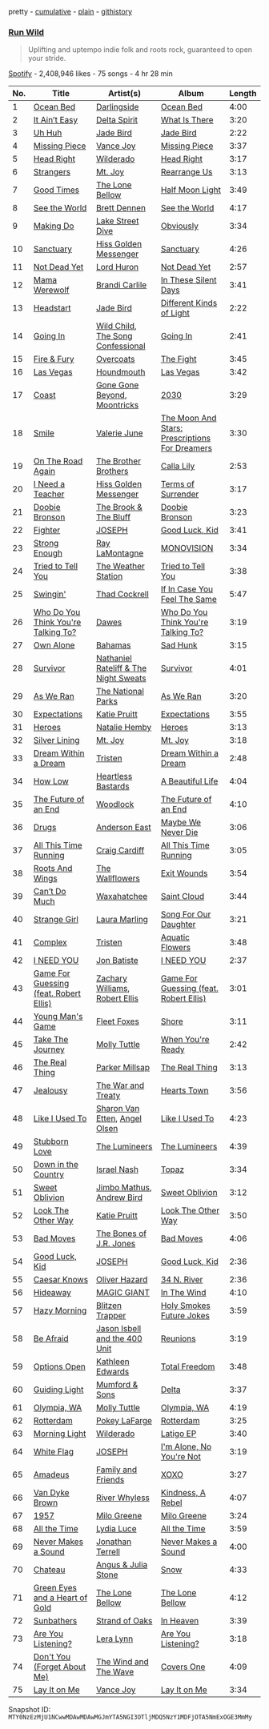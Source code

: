 pretty - [cumulative](/playlists/cumulative/37i9dQZF1DX35oM5SPECmN.md) - [plain](/playlists/plain/37i9dQZF1DX35oM5SPECmN) - [githistory](https://github.githistory.xyz/mackorone/spotify-playlist-archive/blob/main/playlists/plain/37i9dQZF1DX35oM5SPECmN)

### [Run Wild](https://open.spotify.com/playlist/37i9dQZF1DX35oM5SPECmN)

> Uplifting and uptempo indie folk and roots rock, guaranteed to open your stride.

[Spotify](https://open.spotify.com/user/spotify) - 2,408,946 likes - 75 songs - 4 hr 28 min

| No. | Title | Artist(s) | Album | Length |
|---|---|---|---|---|
| 1 | [Ocean Bed](https://open.spotify.com/track/53dyuOtRb9WMz5puNHodZN) | [Darlingside](https://open.spotify.com/artist/3DkhgIw7lIyxekurpXNTrm) | [Ocean Bed](https://open.spotify.com/album/2xCrzpspW5gU2hkMENVexR) | 4:00 |
| 2 | [It Ain’t Easy](https://open.spotify.com/track/2Gq6IrusLyXNxtLojM62l7) | [Delta Spirit](https://open.spotify.com/artist/1xVWSPiw5B0OduIC0DSu3V) | [What Is There](https://open.spotify.com/album/6uzcCtt4iRnlTG8HGRqXHz) | 3:20 |
| 3 | [Uh Huh](https://open.spotify.com/track/3ZAJJoHHCVGLIoScl26Hf4) | [Jade Bird](https://open.spotify.com/artist/7D8LuVnlyu91ndcPe70j7S) | [Jade Bird](https://open.spotify.com/album/34RIeuzZA8ySXCbsEd62jG) | 2:22 |
| 4 | [Missing Piece](https://open.spotify.com/track/5YqdiryRmdAzYFlxo43hAJ) | [Vance Joy](https://open.spotify.com/artist/10exVja0key0uqUkk6LJRT) | [Missing Piece](https://open.spotify.com/album/6zQCdokfVne8dFU5Z5BpS3) | 3:37 |
| 5 | [Head Right](https://open.spotify.com/track/1aSYLITaiacybc3BNuHzGs) | [Wilderado](https://open.spotify.com/artist/1Tp7C6LzxZe9Mix6rn4zbI) | [Head Right](https://open.spotify.com/album/1uxEgl1zadKOff90XJU3dA) | 3:17 |
| 6 | [Strangers](https://open.spotify.com/track/3wcluZHyfuTzIXHfwXVAIE) | [Mt\. Joy](https://open.spotify.com/artist/69tiO1fG8VWduDl3ji2qhI) | [Rearrange Us](https://open.spotify.com/album/0JEbkW1a2Ws7P8vMflSPc9) | 3:13 |
| 7 | [Good Times](https://open.spotify.com/track/0C9uaJt51ytJgwiZpRYyGM) | [The Lone Bellow](https://open.spotify.com/artist/7JFtD8KnbAADBBDleIMuH7) | [Half Moon Light](https://open.spotify.com/album/6jqJNgfl234UYEWeP3iRF1) | 3:49 |
| 8 | [See the World](https://open.spotify.com/track/2SWF7MUtjpdeUxE1eDS5kc) | [Brett Dennen](https://open.spotify.com/artist/0FC1LIeQXKib0jOwZqeIwT) | [See the World](https://open.spotify.com/album/5DjZqk7gJGrQBCeTKnBViy) | 4:17 |
| 9 | [Making Do](https://open.spotify.com/track/1ID7FIrnDFtAoRebVRBhlO) | [Lake Street Dive](https://open.spotify.com/artist/3nuc29fYGlQbIrwh4yrNWd) | [Obviously](https://open.spotify.com/album/2Zi7uv234eNZJfLPGUIkSD) | 3:34 |
| 10 | [Sanctuary](https://open.spotify.com/track/4w5nZwiTpDMTVQdugsXWW7) | [Hiss Golden Messenger](https://open.spotify.com/artist/37eqxl8DyLd5sQN54wYJbE) | [Sanctuary](https://open.spotify.com/album/20lfleUVkws7cTsMiPD1aF) | 4:26 |
| 11 | [Not Dead Yet](https://open.spotify.com/track/5NRbNXwXHM9mYgxMhzVWTP) | [Lord Huron](https://open.spotify.com/artist/6ltzsmQQbmdoHHbLZ4ZN25) | [Not Dead Yet](https://open.spotify.com/album/044x9ycjGCrCHA6TcjaK8w) | 2:57 |
| 12 | [Mama Werewolf](https://open.spotify.com/track/3prWmTfS6HnvkKgezSQFJO) | [Brandi Carlile](https://open.spotify.com/artist/2sG4zTOLvjKG1PSoOyf5Ej) | [In These Silent Days](https://open.spotify.com/album/5mIT7iw9w64DMP2vxP9L1f) | 3:41 |
| 13 | [Headstart](https://open.spotify.com/track/5bx0yP93Yz3Qe6PLWnKlt7) | [Jade Bird](https://open.spotify.com/artist/7D8LuVnlyu91ndcPe70j7S) | [Different Kinds of Light](https://open.spotify.com/album/33h7fEWP9jsMrn9OR5yZrJ) | 2:22 |
| 14 | [Going In](https://open.spotify.com/track/2ZJ1cbWdNlBjMlWPnpSvYT) | [Wild Child](https://open.spotify.com/artist/1xLMexpeeTKQ20SwGMaGSK), [The Song Confessional](https://open.spotify.com/artist/3zM0frH8HgM7cK5OXpHu4E) | [Going In](https://open.spotify.com/album/4g7qJhcnulLDRNqhtolo6X) | 2:41 |
| 15 | [Fire & Fury](https://open.spotify.com/track/0R1DETYaiMMobDi2TkQmlj) | [Overcoats](https://open.spotify.com/artist/2pst3pDewxsl4kJERuDZpp) | [The Fight](https://open.spotify.com/album/0ArmKxlIjju4bog52Q33ZE) | 3:45 |
| 16 | [Las Vegas](https://open.spotify.com/track/6rZ0lU1MmDkEM3rXftmGg0) | [Houndmouth](https://open.spotify.com/artist/7EGwUS3c5dXduO4sMyLWC5) | [Las Vegas](https://open.spotify.com/album/6NlK5DAJLFHg3sP7t57UkU) | 3:42 |
| 17 | [Coast](https://open.spotify.com/track/53l8hswqklbWd7XXqDEMtq) | [Gone Gone Beyond](https://open.spotify.com/artist/6r1h2CZVoKSTyKANP5Ptu5), [Moontricks](https://open.spotify.com/artist/6o52orvClP7ba1qV4zMVlg) | [2030](https://open.spotify.com/album/2dzvQbx6X5atdFDWYIRuMw) | 3:29 |
| 18 | [Smile](https://open.spotify.com/track/5MOHiX0uAj555wbYJyBnDy) | [Valerie June](https://open.spotify.com/artist/4QZdOCb3UacKbQ1ybDFAKM) | [The Moon And Stars: Prescriptions For Dreamers](https://open.spotify.com/album/3pjk4sukkPuJXmRhvvYEhO) | 3:30 |
| 19 | [On The Road Again](https://open.spotify.com/track/6f2o3F3BoPwlicA0ko2gAb) | [The Brother Brothers](https://open.spotify.com/artist/7bsyET4aRFBJ9dOtGeHCX5) | [Calla Lily](https://open.spotify.com/album/44QrG8cDITqHHGZcGfeZWr) | 2:53 |
| 20 | [I Need a Teacher](https://open.spotify.com/track/4C2yMWKNf2gLgXZgdhazzu) | [Hiss Golden Messenger](https://open.spotify.com/artist/37eqxl8DyLd5sQN54wYJbE) | [Terms of Surrender](https://open.spotify.com/album/23h1Qs3UhemYK1ekqgw1uk) | 3:17 |
| 21 | [Doobie Bronson](https://open.spotify.com/track/4kyNjgLHuGVyGsuBAqaFxK) | [The Brook & The Bluff](https://open.spotify.com/artist/4dWtsQvuME6tCWFycaTvO7) | [Doobie Bronson](https://open.spotify.com/album/2OTofjuBeWsDsx9YdSIE1l) | 3:23 |
| 22 | [Fighter](https://open.spotify.com/track/2rCp1guc98g6pxqWELfh2b) | [JOSEPH](https://open.spotify.com/artist/5Wfvw7rDz7HA6gE2z6QhqO) | [Good Luck, Kid](https://open.spotify.com/album/4Nz2TKH4snc8EZMhsMDjgi) | 3:41 |
| 23 | [Strong Enough](https://open.spotify.com/track/1M1xjg2N1i5EKosEPtx2T7) | [Ray LaMontagne](https://open.spotify.com/artist/6DoH7ywD5BcQvjloe9OcIj) | [MONOVISION](https://open.spotify.com/album/4yzBq7tSsGjnQS0GPmbWcE) | 3:34 |
| 24 | [Tried to Tell You](https://open.spotify.com/track/78Vj1c5mgrddm7aQN0A3fs) | [The Weather Station](https://open.spotify.com/artist/39ZEMGRv3pIYTYKEhr4Abu) | [Tried to Tell You](https://open.spotify.com/album/0xB1XJxNIddjYUrelC1Vm4) | 3:38 |
| 25 | [Swingin'](https://open.spotify.com/track/2y4cQZBB5jCF81kMSTVdF1) | [Thad Cockrell](https://open.spotify.com/artist/1kZ6UUBDcd4a0H3wKFhzvM) | [If In Case You Feel The Same](https://open.spotify.com/album/16HPfIbHv14RhCCZQ7PwFi) | 5:47 |
| 26 | [Who Do You Think You're Talking To?](https://open.spotify.com/track/4z1vkuuzWQhgELq8K2dac8) | [Dawes](https://open.spotify.com/artist/0CDUUM6KNRvgBFYIbWxJwV) | [Who Do You Think You're Talking To?](https://open.spotify.com/album/6BnRn786U8IkixwdKEycoF) | 3:19 |
| 27 | [Own Alone](https://open.spotify.com/track/2wSJmOCCeO3Nvq1eRqJuTD) | [Bahamas](https://open.spotify.com/artist/4C50EbCS11M0VbGyH3OfLt) | [Sad Hunk](https://open.spotify.com/album/0vWNWn7PcEotOycEtBC7br) | 3:15 |
| 28 | [Survivor](https://open.spotify.com/track/2TSiZ6ZtA4x5NbQgGpYrVU) | [Nathaniel Rateliff & The Night Sweats](https://open.spotify.com/artist/02seUFsFQP7TH4hLrTj77o) | [Survivor](https://open.spotify.com/album/5OVhDxr9XYs8WRHR0Njiad) | 4:01 |
| 29 | [As We Ran](https://open.spotify.com/track/5ITmuvjtUUdxVQCCsaKBDx) | [The National Parks](https://open.spotify.com/artist/2JMtxA2S9SNUlqBlkDtXm6) | [As We Ran](https://open.spotify.com/album/2MeNqK7a04QJIiUgrcX97y) | 3:20 |
| 30 | [Expectations](https://open.spotify.com/track/5j5bXVwxBapNPj0MbYBa6f) | [Katie Pruitt](https://open.spotify.com/artist/1c5w8KrxGwq44fxM5lGB4s) | [Expectations](https://open.spotify.com/album/1v30ZLtb2nYIWqDto4GuIP) | 3:55 |
| 31 | [Heroes](https://open.spotify.com/track/1FudW4lBMbxG1BVP7Ko1DT) | [Natalie Hemby](https://open.spotify.com/artist/32opPqLCT3sF24Aso7wTXw) | [Heroes](https://open.spotify.com/album/7817F6Nn9C1XdQmENndiks) | 3:13 |
| 32 | [Silver Lining](https://open.spotify.com/track/0i5QVxsK3IvEDbUjTA64Li) | [Mt\. Joy](https://open.spotify.com/artist/69tiO1fG8VWduDl3ji2qhI) | [Mt\. Joy](https://open.spotify.com/album/5h9FO7QRZMcrcnSYvihQ01) | 3:18 |
| 33 | [Dream Within a Dream](https://open.spotify.com/track/7wuHX0sgGELdVbZMSfKTgw) | [Tristen](https://open.spotify.com/artist/136eH4t69aKT2UuS36z3Qo) | [Dream Within a Dream](https://open.spotify.com/album/5NnQzQNyUQMwiHTzNrrGdx) | 2:48 |
| 34 | [How Low](https://open.spotify.com/track/0WLJjIjP8YBCyLZIClsmKW) | [Heartless Bastards](https://open.spotify.com/artist/2wwMTLM2da1sa2JcJslf8W) | [A Beautiful Life](https://open.spotify.com/album/0F2pKTWsWxkd0RfW59EV49) | 4:04 |
| 35 | [The Future of an End](https://open.spotify.com/track/3aGkfDKhQBWj5KYJraBI8c) | [Woodlock](https://open.spotify.com/artist/1slZr3FGlh153jH8xW6SNa) | [The Future of an End](https://open.spotify.com/album/3VClaRmW4RzpKst551M1Bk) | 4:10 |
| 36 | [Drugs](https://open.spotify.com/track/4nVonORlG4CxVHQPVssBtM) | [Anderson East](https://open.spotify.com/artist/5q6z6GTth6lMbL9I8CAgby) | [Maybe We Never Die](https://open.spotify.com/album/1WIPkEx2uQtjMIIrSdbYSY) | 3:06 |
| 37 | [All This Time Running](https://open.spotify.com/track/18I4ulh1koJ5ZrgbSxmlOV) | [Craig Cardiff](https://open.spotify.com/artist/2VMxEtyyo7Jg3jmVDQPHwx) | [All This Time Running](https://open.spotify.com/album/3fPPvUdHcXVG0MOtw3JSEY) | 3:05 |
| 38 | [Roots And Wings](https://open.spotify.com/track/6p2ptJ8ZTeN7Qi7I64oG74) | [The Wallflowers](https://open.spotify.com/artist/0jJNGWrpjGIHUdTTJiIYeB) | [Exit Wounds](https://open.spotify.com/album/53XIkqGsvjR2WayoVSvz6l) | 3:54 |
| 39 | [Can’t Do Much](https://open.spotify.com/track/46nIiL5q7LNeUtbnOwiOH2) | [Waxahatchee](https://open.spotify.com/artist/5IWCU0V9evBlW4gIeGY4zF) | [Saint Cloud](https://open.spotify.com/album/04HMMwLmjkftjWy7xc6Bho) | 3:44 |
| 40 | [Strange Girl](https://open.spotify.com/track/5cK0wREGoDqNKECNlw8xzx) | [Laura Marling](https://open.spotify.com/artist/7B2edU3Q7btJoNsoHCNohM) | [Song For Our Daughter](https://open.spotify.com/album/0ubXthGSkZfe30Nuj91lcu) | 3:21 |
| 41 | [Complex](https://open.spotify.com/track/61H97kuKIpi6kJQRnUEIlh) | [Tristen](https://open.spotify.com/artist/136eH4t69aKT2UuS36z3Qo) | [Aquatic Flowers](https://open.spotify.com/album/47NZrIYd31OR7PJQioOkWV) | 3:48 |
| 42 | [I NEED YOU](https://open.spotify.com/track/0Rz33FuYUwWW0pcw2v9gI9) | [Jon Batiste](https://open.spotify.com/artist/0eRbECAGCLLiTyVXPBRexU) | [I NEED YOU](https://open.spotify.com/album/1m8ZRSrh5k7K7OiIbOwj4T) | 2:37 |
| 43 | [Game For Guessing \(feat\. Robert Ellis\)](https://open.spotify.com/track/7gfAs8iAcGUN2ygd4HBEmq) | [Zachary Williams](https://open.spotify.com/artist/6u4hfometCwpGaIAanlTAv), [Robert Ellis](https://open.spotify.com/artist/6XtG9W2KkPiQ6n1rlIvTJE) | [Game For Guessing \(feat\. Robert Ellis\)](https://open.spotify.com/album/2QmCRzZ6vaOZS2lnuH2KWx) | 3:01 |
| 44 | [Young Man's Game](https://open.spotify.com/track/5xGt18Bb0D0DvYwytFDuhD) | [Fleet Foxes](https://open.spotify.com/artist/4EVpmkEwrLYEg6jIsiPMIb) | [Shore](https://open.spotify.com/album/0lmjCPEcec2k6L7ysNIcd3) | 3:11 |
| 45 | [Take The Journey](https://open.spotify.com/track/3cGblMVSNAG6UgIsro3kQ0) | [Molly Tuttle](https://open.spotify.com/artist/4LX0KCPnH7gvxEbVXqXmAE) | [When You're Ready](https://open.spotify.com/album/1w0K4edsnTTxo2p6ZCErUV) | 2:42 |
| 46 | [The Real Thing](https://open.spotify.com/track/1NuOfuQQw5zuAp6jEMSlFG) | [Parker Millsap](https://open.spotify.com/artist/0MASTEXfUt3bpiyGOoEaur) | [The Real Thing](https://open.spotify.com/album/5ababE2DNPWXrbJmxIOVZK) | 3:13 |
| 47 | [Jealousy](https://open.spotify.com/track/4Ge1aGykGP9BKZc33W1RQM) | [The War and Treaty](https://open.spotify.com/artist/6HhV0jtMMK5HYnYgG0xgtz) | [Hearts Town](https://open.spotify.com/album/7JpS1MkDWu1bRS4b9VWeoY) | 3:56 |
| 48 | [Like I Used To](https://open.spotify.com/track/2TJDEIb71icDq3v0LXEGib) | [Sharon Van Etten](https://open.spotify.com/artist/2wJ4vsxWd7df7dRU4KcoDe), [Angel Olsen](https://open.spotify.com/artist/6mKqFxGMS5TGDZI3XkT5Rt) | [Like I Used To](https://open.spotify.com/album/3lTAIzdI3ggBc6AtZTqXRS) | 4:23 |
| 49 | [Stubborn Love](https://open.spotify.com/track/4nOi8Y22QaxmAEkIrpb5Fv) | [The Lumineers](https://open.spotify.com/artist/16oZKvXb6WkQlVAjwo2Wbg) | [The Lumineers](https://open.spotify.com/album/155N1gV0cIFYaLiy3I5d83) | 4:39 |
| 50 | [Down in the Country](https://open.spotify.com/track/1mqvBKZIGTtyYDjRaLFsK3) | [Israel Nash](https://open.spotify.com/artist/5skM4jc4QoEpHiWWl6OoW7) | [Topaz](https://open.spotify.com/album/2iJyZLkfU2VlUMsXVo0oe9) | 3:34 |
| 51 | [Sweet Oblivion](https://open.spotify.com/track/6lRPvFOED4XEBUNoioFMPu) | [Jimbo Mathus](https://open.spotify.com/artist/4KGeE0Un8kmgFiF2cxZ0xR), [Andrew Bird](https://open.spotify.com/artist/4uSftVc3FPWe6RJuMZNEe9) | [Sweet Oblivion](https://open.spotify.com/album/31pNVsz4daWB860gUHnIDP) | 3:12 |
| 52 | [Look The Other Way](https://open.spotify.com/track/50LDbVelgU3IBkdMV3PnyY) | [Katie Pruitt](https://open.spotify.com/artist/1c5w8KrxGwq44fxM5lGB4s) | [Look The Other Way](https://open.spotify.com/album/5pA8ZMUIVbKuyUfL5LqvtR) | 3:50 |
| 53 | [Bad Moves](https://open.spotify.com/track/04LtT3aIQTrKUpVR9UG3OL) | [The Bones of J.R\. Jones](https://open.spotify.com/artist/7sMcWECQxLm7EoKdRlSCAn) | [Bad Moves](https://open.spotify.com/album/6c2fkeEyjpOCqJqj5L6BTy) | 4:06 |
| 54 | [Good Luck, Kid](https://open.spotify.com/track/0i0iBG0kAj9P6xo4yycA2O) | [JOSEPH](https://open.spotify.com/artist/5Wfvw7rDz7HA6gE2z6QhqO) | [Good Luck, Kid](https://open.spotify.com/album/4Nz2TKH4snc8EZMhsMDjgi) | 2:36 |
| 55 | [Caesar Knows](https://open.spotify.com/track/7skCLVpO2PbGfPib1FgD5C) | [Oliver Hazard](https://open.spotify.com/artist/3F4iXxXxe7iazo3Jnwucng) | [34 N\. River](https://open.spotify.com/album/1DBaSoZDEr2HG4X3TTDjjw) | 2:36 |
| 56 | [Hideaway](https://open.spotify.com/track/3bAgQ4fNuTVf98RtiVgKRv) | [MAGIC GIANT](https://open.spotify.com/artist/7eaa5bidliPI0djFYv166f) | [In The Wind](https://open.spotify.com/album/7tSccVmXBn6RyHKoeKgKIv) | 4:10 |
| 57 | [Hazy Morning](https://open.spotify.com/track/01wYSEVGZaqWQ4r744FHq6) | [Blitzen Trapper](https://open.spotify.com/artist/72XY3HrDdFfZXNZFCT9Zh1) | [Holy Smokes Future Jokes](https://open.spotify.com/album/10D5ke3EYdoFD89zQZjjVc) | 3:59 |
| 58 | [Be Afraid](https://open.spotify.com/track/4YtvmIkKHaSBOv1VPmZf6p) | [Jason Isbell and the 400 Unit](https://open.spotify.com/artist/3Lg3FGwBxOGuefqekQzRUf) | [Reunions](https://open.spotify.com/album/5XIafkwTpyvL7jjLJx1xKz) | 3:19 |
| 59 | [Options Open](https://open.spotify.com/track/4v9GgfhZAlC3cx2zjKtr51) | [Kathleen Edwards](https://open.spotify.com/artist/7x4So74vIUx3DaLk93JCFf) | [Total Freedom](https://open.spotify.com/album/4r9JtN20velFMF1kKXdey3) | 3:48 |
| 60 | [Guiding Light](https://open.spotify.com/track/4VeCmOb1rAEZQfH7Rlms9C) | [Mumford & Sons](https://open.spotify.com/artist/3gd8FJtBJtkRxdfbTu19U2) | [Delta](https://open.spotify.com/album/4cKEpUZp7REMrSjd4ICCZz) | 3:37 |
| 61 | [Olympia, WA](https://open.spotify.com/track/7wic0fuAMhvrOQSCY0LHi5) | [Molly Tuttle](https://open.spotify.com/artist/4LX0KCPnH7gvxEbVXqXmAE) | [Olympia, WA](https://open.spotify.com/album/1QrDZ7pgX889ZlLX4gh1az) | 4:19 |
| 62 | [Rotterdam](https://open.spotify.com/track/7JqQ6NFbM6LhOl7OK1XV8X) | [Pokey LaFarge](https://open.spotify.com/artist/6hAUCkzZpoYGObd8qFW5TT) | [Rotterdam](https://open.spotify.com/album/4JJS843bH73FFzM5WHXXrc) | 3:25 |
| 63 | [Morning Light](https://open.spotify.com/track/6XOtuSLtsnZKhvcW9DBaUL) | [Wilderado](https://open.spotify.com/artist/1Tp7C6LzxZe9Mix6rn4zbI) | [Latigo EP](https://open.spotify.com/album/2Ew28hPUgNR8DSf5rxKqym) | 3:40 |
| 64 | [White Flag](https://open.spotify.com/track/2BghrnPPfVTLYu6BrBTKQM) | [JOSEPH](https://open.spotify.com/artist/5Wfvw7rDz7HA6gE2z6QhqO) | [I'm Alone, No You're Not](https://open.spotify.com/album/6hH6bJSrrYLhkxNMyjMMQg) | 3:19 |
| 65 | [Amadeus](https://open.spotify.com/track/4F9jpNQDKRFoyM4Ebpni6S) | [Family and Friends](https://open.spotify.com/artist/2AmW5LU0vqfHoN2qvghRFe) | [XOXO](https://open.spotify.com/album/1SX20zgyjlyqjHSzOTmqxf) | 3:27 |
| 66 | [Van Dyke Brown](https://open.spotify.com/track/1D8iUDeYeouDd3XrRKcuQ5) | [River Whyless](https://open.spotify.com/artist/7gRGh8w4G9zaFJSaIYp8HH) | [Kindness, A Rebel](https://open.spotify.com/album/71phqXMIHQNz7qLUWMl7Sy) | 4:07 |
| 67 | [1957](https://open.spotify.com/track/08cXy6KUizaAelYXtcew3w) | [Milo Greene](https://open.spotify.com/artist/5euJsEvfrlfhYDorMR40OF) | [Milo Greene](https://open.spotify.com/album/15wQEsBsbl14I4m1yEuR8w) | 3:24 |
| 68 | [All the Time](https://open.spotify.com/track/52El1xcHuTy4u68E9GSvqB) | [Lydia Luce](https://open.spotify.com/artist/5e1SaJPn6U7YpOrNTkW1jH) | [All the Time](https://open.spotify.com/album/3xuRhuNqL0QNgY10f419KL) | 3:59 |
| 69 | [Never Makes a Sound](https://open.spotify.com/track/6ws3nglPZiK1lCgU9ZpfQV) | [Jonathan Terrell](https://open.spotify.com/artist/2SQQDXpVix78q2nKkks3E3) | [Never Makes a Sound](https://open.spotify.com/album/1oG3x0lHgddWOoJ3UhzWXY) | 4:00 |
| 70 | [Chateau](https://open.spotify.com/track/62oCnK99vT8HOgwPsvXuiM) | [Angus & Julia Stone](https://open.spotify.com/artist/4tvKz56Tr39bkhcQUTO0Xr) | [Snow](https://open.spotify.com/album/19KbCZVQpfC3eyD4Db3Vrq) | 4:33 |
| 71 | [Green Eyes and a Heart of Gold](https://open.spotify.com/track/5jQQSl7Uae4S8mlRkR4W8j) | [The Lone Bellow](https://open.spotify.com/artist/7JFtD8KnbAADBBDleIMuH7) | [The Lone Bellow](https://open.spotify.com/album/3inGHKOz7EFUwJPuSAPwZB) | 4:12 |
| 72 | [Sunbathers](https://open.spotify.com/track/5HKDtUThXMU5XWQLOjfyCo) | [Strand of Oaks](https://open.spotify.com/artist/0t4oHObO3FImWvIhMimaSL) | [In Heaven](https://open.spotify.com/album/76pQf98XjjF5RZIniiev2d) | 3:39 |
| 73 | [Are You Listening?](https://open.spotify.com/track/3ulWqq1RCWMHQlX2hrAPa7) | [Lera Lynn](https://open.spotify.com/artist/2iul6etLF5hjjpxo43rzz7) | [Are You Listening?](https://open.spotify.com/album/5ampvyxkZxEpNRy9dE322O) | 3:18 |
| 74 | [Don't You \(Forget About Me\)](https://open.spotify.com/track/5hOaRdlUqUSZ5nv8kQx1DF) | [The Wind and The Wave](https://open.spotify.com/artist/5GMZzcgmUwopsHBB7TyCsy) | [Covers One](https://open.spotify.com/album/34WkSeCkKh4wMsz7AFtU0F) | 4:09 |
| 75 | [Lay It on Me](https://open.spotify.com/track/7MUNNBJKYo3cdokp06wEOB) | [Vance Joy](https://open.spotify.com/artist/10exVja0key0uqUkk6LJRT) | [Lay It on Me](https://open.spotify.com/album/47NwFzyKpP2MlT7lRMt0kY) | 3:34 |

Snapshot ID: `MTY0NzEzMjU1NCwwMDAwMDAwMGJmYTA5NGI3OTljMDQ5NzY1MDFjOTA5NmExOGE3MmMy`